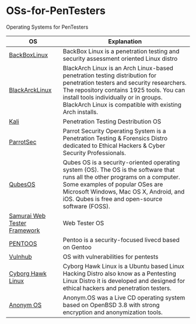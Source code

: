 # OSs-for-PenTesters
Operating Systems for PenTesters

| __OS__ | __Explanation__ | 
|-------------|------------|
| [BackBoxLinux](https://backbox.org/download)         |    BackBox Linux is a penetration testing and security assessment oriented Linux distro  | 
|    [BlackArckLinux](https://blackarch.org/index.html)      | BlackArch Linux is an Arch Linux-based penetration testing distribution for penetration testers and security researchers. The repository contains 1925 tools. You can install tools individually or in groups. BlackArch Linux is compatible with existing Arch installs. | 
| 		[Kali](https://www.kali.org/)  | Penetration Testing Destribution OS
| [ParrotSec](https://www.parrotsec.org/index.php)| Parrot Security Operating System is a Penetration Testing & Forensics Distro dedicated to Ethical Hackers & Cyber Security Professionals.|
|[QubesOS](https://www.qubes-os.org/)| Qubes OS is a security-oriented operating system (OS). The OS is the software that runs all the other programs on a computer. Some examples of popular OSes are Microsoft Windows, Mac OS X, Android, and iOS. Qubes is free and open-source software (FOSS).|
|[Samurai Web Tester Framework](http://www.samurai-wtf.org/)| Web Tester OS|
| [PENTOOS](http://www.pentoo.ch/)| Pentoo is a security-focused livecd based on Gentoo|
| [Vulnhub](https://www.vulnhub.com/)| OS with vulnerabilities for pentests|
|[Cyborg Hawk Linux](https://sourceforge.net/projects/cyborghawk1/files/latest/download) |Cyborg Hawk Linux is a Ubuntu based Linux Hacking Distro also know as a Pentesting Linux Distro it is developed and designed for ethical hackers and penetration testers. |
|[Anonym OS](https://sourceforge.net/projects/anonym-os/files/latest/download)|Anonym.OS was a Live CD operating system based on OpenBSD 3.8 with strong encryption and anonymization tools.|
